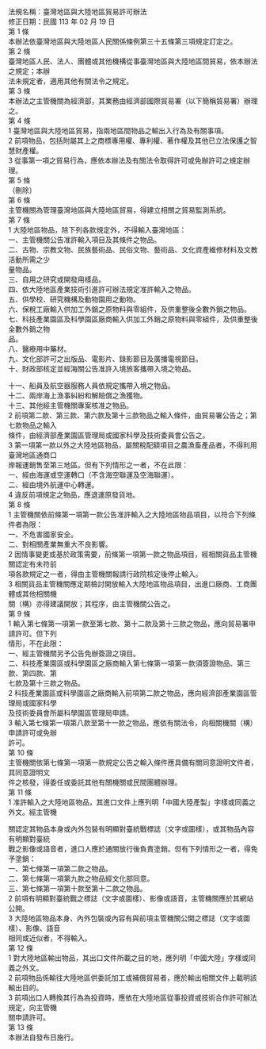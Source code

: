 法規名稱：臺灣地區與大陸地區貿易許可辦法  
修正日期：民國 113 年 02 月 19 日  
第 1 條  
本辦法依臺灣地區與大陸地區人民關係條例第三十五條第三項規定訂定之。  
第 2 條  
臺灣地區人民、法人、團體或其他機構從事臺灣地區與大陸地區間貿易，依本辦法之規定；本辦  
法未規定者，適用其他有關法令之規定。  
第 3 條  
本辦法之主管機關為經濟部，其業務由經濟部國際貿易署（以下簡稱貿易署）辦理之。  
第 4 條  
1 臺灣地區與大陸地區貿易，指兩地區間物品之輸出入行為及有關事項。  
2 前項物品，包括附屬其上之商標專用權、專利權、著作權及其他已立法保護之智慧財產權。  
3 從事第一項之貿易行為，應依本辦法及有關法令取得許可或免辦許可之規定辦理。  
第 5 條  
（刪除）  
第 6 條  
主管機關為管理臺灣地區與大陸地區貿易，得建立相關之貿易監測系統。  
第 7 條  
1 大陸地區物品，除下列各款規定外，不得輸入臺灣地區：  
一、主管機關公告准許輸入項目及其條件之物品。  
二、古物、宗教文物、民族藝術品、民俗文物、藝術品、文化資產維修材料及文教活動所需之少  
量物品。  
三、自用之研究或開發用樣品。  
四、依大陸地區產業技術引進許可辦法規定准許輸入之物品。  
五、供學校、研究機構及動物園用之動物。  
六、保稅工廠輸入供加工外銷之原物料與零組件，及供重整後全數外銷之物品。  
七、科技產業園區及科學園區廠商輸入供加工外銷之原物料與零組件，及供重整後全數外銷之物  
品。  
八、醫療用中藥材。  
九、文化部許可之出版品、電影片、錄影節目及廣播電視節目。  
十、財政部核定並經海關公告准許入境旅客攜帶入境之物品。  


十一、船員及航空器服務人員依規定攜帶入境之物品。  
十二、兩岸海上漁事糾紛和解賠償之漁獲物。  
十三、其他經主管機關專案核准之物品。  
2 前項第二款、第三款、第六款及第十三款物品之輸入條件，由貿易署公告之；第七款物品之輸入  
條件，由經濟部產業園區管理局或國家科學及技術委員會公告之。  
3 第一項第一款以外之大陸地區物品，屬關稅配額項目之農漁畜產品者，不得利用臺灣地區通商口  
岸報運銷售至第三地區。但有下列情形之一者，不在此限：  
一、經由海運或空運轉口（不含海空聯運及空海聯運）。  
二、經由境外航運中心轉運。  
4 違反前項規定之物品，應退運原發貨地。  
第 8 條  
1 主管機關依前條第一項第一款公告准許輸入之大陸地區物品項目，以符合下列條件者為限：  
一、不危害國家安全。  
二、對相關產業無重大不良影響。  
2 因情事變更或基於政策需要，前條第一項第一款之物品項目，經相關貨品主管機關認定有未符前  
項各款規定之一者，得由主管機關報請行政院核定後停止輸入。  
3 相關貨品主管機關應定期檢討開放輸入大陸地區物品項目，出進口廠商、工商團體或其他相關機  
關（構）亦得建議開放；其程序，由主管機關公告之。  
第 9 條  
1 輸入第七條第一項第一款至第七款、第十二款及第十三款之物品，應向貿易署申請許可。但下列  
情形，不在此限：  
一、經主管機關另予公告免辦簽證之項目。  
二、科技產業園區或科學園區之廠商輸入第七條第一項第一款須簽證物品、第三款、第四款、第  
七款及第十三款之物品。  
2 科技產業園區或科學園區之廠商輸入前項第二款之物品，應向經濟部產業園區管理局或國家科學  
及技術委員會所屬科學園區管理局申請。  
3 輸入第七條第一項第八款至第十一款之物品，應依有關法令，向相關機關（構）申請許可或免辦  
許可。  
第 10 條  
主管機關依第七條第一項第一款規定公告之輸入條件應具備有關同意證明文件者，其同意證明文  
件之核發，得委任或委託其他有關機關或民間團體辦理。  
第 11 條  
1 准許輸入之大陸地區物品，其進口文件上應列明「中國大陸產製」字樣或同義之外文。經主管機  


關認定其物品本身或內外包裝有明顯對臺統戰標誌（文字或圖樣），或其物品內容有明顯對臺統  
戰之影像或語音者，進口人應於通關放行後負責塗銷。但有下列情形之一者，得免予塗銷：  
一、第七條第一項第二款之物品。  
二、第七條第一項第九款之物品經文化部同意。  
三、第七條第一項第十款至第十二款之物品。  
2 前項有明顯對臺統戰之標誌（文字或圖樣）、影像或語音，主管機關應於其網站公開。  
3 大陸地區物品本身、內外包裝或內容有與前項主管機關公開之標誌（文字或圖樣）、影像、語音  
相同或近似者，不得輸入。  
第 12 條  
1 對大陸地區輸出物品，其出口文件所載之目的地，應列明「中國大陸」字樣或同義之外文。  
2 前項物品係輸往大陸地區供委託加工或補償貿易者，應於輸出相關文件上載明該輸出目的。  
3 前項出口人轉換其行為為投資時，應依在大陸地區從事投資或技術合作許可辦法規定，向主管機  
關申請許可。  
第 13 條  
本辦法自發布日施行。  


